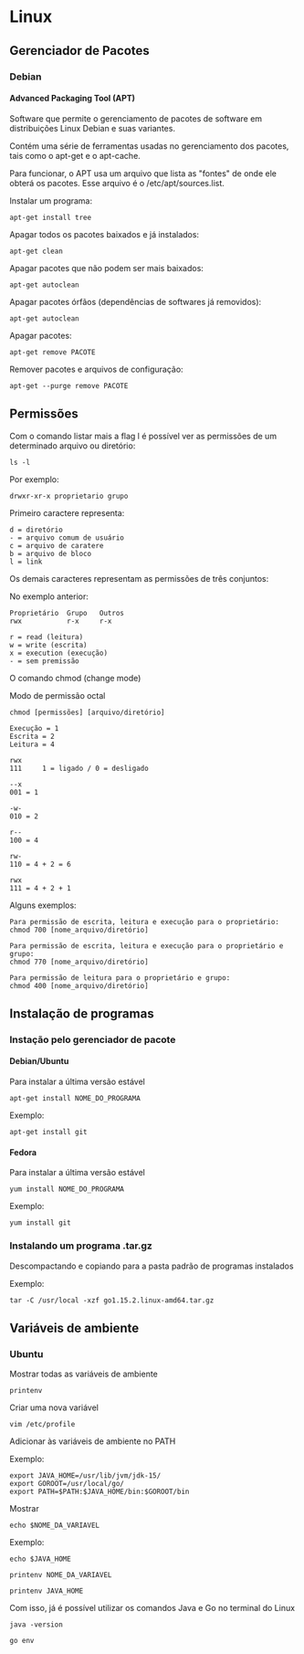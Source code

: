 # Linux

## Gerenciador de Pacotes

### Debian

#### Advanced Packaging Tool (APT)

Software que permite o gerenciamento de pacotes de software em distribuições Linux Debian e suas variantes.

Contém uma série de ferramentas usadas no gerenciamento dos pacotes, tais como o apt-get e o apt-cache.

Para funcionar, o APT usa um arquivo que lista as "fontes" de onde ele obterá os pacotes. Esse arquivo é o /etc/apt/sources.list.

Instalar um programa:

```
apt-get install tree
```

Apagar todos os pacotes baixados e já instalados: 

```
apt-get clean
```

Apagar pacotes que não podem ser mais baixados:

```
apt-get autoclean
```

Apagar pacotes órfãos (dependências de softwares já removidos):

```
apt-get autoclean
```

Apagar pacotes:

```
apt-get remove PACOTE
```

Remover pacotes e arquivos de configuração:

```
apt-get --purge remove PACOTE
```

## Permissões 

Com o comando listar mais a flag l é possível ver as permissões de um determinado arquivo ou diretório:

```
ls -l 
```

Por exemplo:

```
drwxr-xr-x proprietario grupo
```

Primeiro caractere representa:

```
d = diretório
- = arquivo comum de usuário
c = arquivo de caratere
b = arquivo de bloco
l = link 
```

Os demais caracteres representam as permissões de três conjuntos:

No exemplo anterior: 

```
Proprietário  Grupo   Outros
rwx           r-x     r-x
```

```
r = read (leitura)
w = write (escrita)
x = execution (execução)
- = sem premissão
```


O comando chmod (change mode)

Modo de permissão octal


```
chmod [permissões] [arquivo/diretório]

Execução = 1
Escrita = 2
Leitura = 4

rwx
111		1 = ligado / 0 = desligado

--x
001 = 1

-w-
010	= 2

r--
100 = 4

rw-
110 = 4 + 2 = 6

rwx
111 = 4 + 2 + 1

```

Alguns exemplos: 

```
Para permissão de escrita, leitura e execução para o proprietário:
chmod 700 [nome_arquivo/diretório]

Para permissão de escrita, leitura e execução para o proprietário e grupo:
chmod 770 [nome_arquivo/diretório]

Para permissão de leitura para o proprietário e grupo:
chmod 400 [nome_arquivo/diretório]
```

## Instalação de programas

### Instação pelo gerenciador de pacote 

#### Debian/Ubuntu 

Para instalar a última versão estável

```
apt-get install NOME_DO_PROGRAMA
```

Exemplo:
```
apt-get install git
```

#### Fedora

Para instalar a última versão estável

```
yum install NOME_DO_PROGRAMA
```

Exemplo:
```
yum install git
```


### Instalando um programa .tar.gz

Descompactando e copiando para a pasta padrão de programas instalados

Exemplo:
```
tar -C /usr/local -xzf go1.15.2.linux-amd64.tar.gz
```

## Variáveis de ambiente

### Ubuntu

Mostrar todas as variáveis de ambiente

```
printenv
```

Criar uma nova variável

```
vim /etc/profile
```

Adicionar às variáveis de ambiente no PATH

Exemplo:
```
export JAVA_HOME=/usr/lib/jvm/jdk-15/
export GOROOT=/usr/local/go/
export PATH=$PATH:$JAVA_HOME/bin:$GOROOT/bin
```

Mostrar

```
echo $NOME_DA_VARIAVEL
```

Exemplo:
```
echo $JAVA_HOME
```

```
printenv NOME_DA_VARIAVEL
```

```
printenv JAVA_HOME
```

Com isso, já é possível utilizar os comandos Java e Go no terminal do Linux

```
java -version

go env
```

